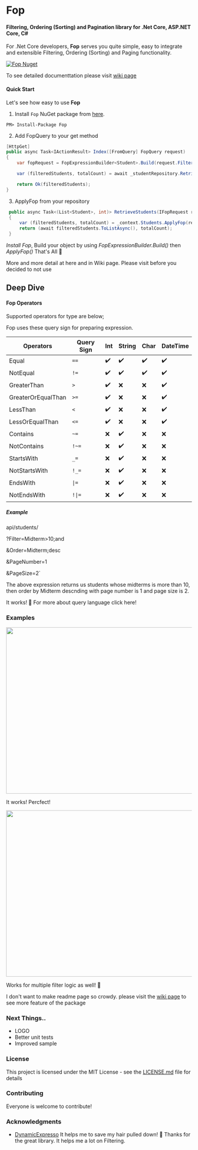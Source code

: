 # Fop
#### Filtering, Ordering (Sorting) and Pagination library for .Net Core, ASP.NET Core, C#

For .Net Core developers, **Fop** serves you quite simple, easy to integrate and extensible Filtering, Ordering (Sorting) and Paging functionality.

[![Fop Nuget](https://img.shields.io/nuget/v/Fop)](https://www.nuget.org/packages/Fop)

To see detailed documenttation please visit [wiki page](https://github.com/arslanaybars/Fop/wiki)

#### Quick Start
Let's see how easy to use **Fop**

 1. Install `Fop` NuGet package from [here](https://www.nuget.org/packages/Fop/).
 ````
PM> Install-Package Fop
````
2. Add FopQuery to your get method
```csharp
[HttpGet]
public async Task<IActionResult> Index([FromQuery] FopQuery request)
{
    var fopRequest = FopExpressionBuilder<Student>.Build(request.Filter, request.Order, request.PageNumber, request.PageSize);

    var (filteredStudents, totalCount) = await _studentRepository.RetrieveStudents(fopRequest);

    return Ok(filteredStudents);
}
```
3. ApplyFop from your repository
```csharp
 public async Task<(List<Student>, int)> RetrieveStudents(IFopRequest request)
 {
     var (filteredStudents, totalCount) = _context.Students.ApplyFop(request);
     return (await filteredStudents.ToListAsync(), totalCount);
 }
```
*Install Fop*, Build your object by using *FopExpressionBuilder<Student>.Build()* then *ApplyFop()* 
That's All 🤘  

More and more detail at here and in Wiki page. Please visit before you decided to not use

## Deep Dive
#### Fop Operators
Supported operators for type are below;

Fop uses these query sign for preparing expression. 

|Operators          |Query Sign  |Int |String | Char |DateTime|
|-------------------|------------|----|-------|------|--------|
|Equal              |`==`        | ✔️ | ✔️    | ✔️  | ✔️     |
|NotEqual           |`!=`        | ✔️ | ✔️    | ✔️  | ✔️     |
|GreaterThan        |`>`         | ✔️ | ❌    | ❌  | ✔️     |
|GreaterOrEqualThan |`>=`        | ✔️ | ❌    | ❌  | ✔️     |
|LessThan           |`<`         | ✔️ | ❌    | ❌  | ✔️     |
|LessOrEqualThan    |`<=`        | ✔️ | ❌    | ❌  | ✔️     |
|Contains           |`~=`        | ❌ | ✔️    | ❌  | ❌     | 
|NotContains        |`!~=`       | ❌ | ✔️    | ❌  | ❌     | 
|StartsWith         |`_=`        | ❌ | ✔️    | ❌  | ❌     |
|NotStartsWith      |`!_=`       | ❌ | ✔️    | ❌  | ❌     |
|EndsWith           |`\|=`       | ❌ | ✔️    | ❌  | ❌     |
|NotEndsWith        |`!\|=`      | ❌ | ✔️    | ❌  | ❌     |

##### Example
api/students/

?Filter=Midterm>10;and 

&Order=Midterm;desc

&PageNumber=1

&PageSize=2`

The above expression returns us students whose midterms is more than 10, then order by Midterm descnding with page number is 1 and page size is 2.

It works! 🚀
For more about query language click here!

### Examples
<img src="https://user-images.githubusercontent.com/3358953/64111010-48ae2a80-cd8c-11e9-8398-c6e811bec5e7.png" width="800" height="450"/>

It works! Percfect!

<img src="https://user-images.githubusercontent.com/3358953/64111026-519efc00-cd8c-11e9-9d5d-4b86485afd6f.png" width="800" height="450"/>

Works for multiple filter logic as well! 🎉

I don't want to make readme page so crowdy. please visit the [wiki page](https://github.com/arslanaybars/Fop/wiki) to see more feature of the package

### Next Things..
- LOGO
- Better unit tests
- Improved sample

### License

This project is licensed under the MIT License - see the [LICENSE.md](LICENSE) file for details

### Contributing

Everyone is welcome to contribute!

### Acknowledgments

* [DynamicExpresso](https://github.com/davideicardi/DynamicExpresso/ "DynamicExpresso") It helps me to save my hair pulled down! 🙏 Thanks for the great library. It helps me a lot on Filtering.
